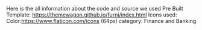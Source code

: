 Here is the all information about the code and source we used 
Pre Built Template: https://themewagon.github.io/furni/index.html
Icons used: Color:https://www.flaticon.com/icons (64px) category: Finance and Banking

